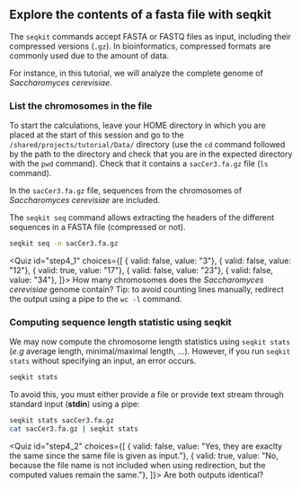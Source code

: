 <script> 
  import Quiz from "$components/Quiz.svelte"; 
  import Execute from "$components/Execute.svelte"; 
</script> 

## Explore the contents of a fasta file with seqkit

The `seqkit` commands accept FASTA or FASTQ files as input, including their compressed versions (`.gz`). 
In bioinformatics, compressed formats are commonly used due to the amount of data.

For instance, in this tutorial, we will analyze the complete genome of *Saccharomyces cerevisiae*.

### List the chromosomes in the file

To start the calculations, leave your HOME directory in which you are placed at the start of this session and go to the `/shared/projects/tutorial/Data/` directory (use the `cd` command followed by the path to the directory and check that you are in the expected directory with the `pwd` command). Check that it contains a `sacCer3.fa.gz` file (`ls` command).

In the `sacCer3.fa.gz` file, sequences from the chromosomes of *Saccharomyces cerevisiae* are included.

The `seqkit seq` command allows extracting the headers of the different sequences in a FASTA file (compressed or not).

```bash
seqkit seq -n sacCer3.fa.gz
```

<Quiz id="step4_1" choices={[
         { valid: false, value: "3"},
         { valid: false, value: "12"},
         { valid: true, value: "17"},
         { valid: false, value: "23"},
         { valid: false, value: "34"},
]}>
        <span slot="prompt">
        How many chromosomes does the *Saccharomyces cerevisiae* genome contain?
        Tip: to avoid counting lines manually, redirect the output using a pipe to the `wc -l` command.
        </span>
</Quiz>

### Computing sequence length statistic using seqkit

We may now compute the chromosome length statistics using `seqkit stats` (*e.g* average length, minimal/maximal length, ...).
However, if you run `seqkit stats` without specifying an input, an error occurs. 

```bash
seqkit stats
```

To avoid this, you must either provide a file or provide text stream through standard input (**stdin**) using a pipe:

```bash
seqkit stats sacCer3.fa.gz 
cat sacCer3.fa.gz | seqkit stats 
```

<Quiz id="step4_2" choices={[
         { valid: false, value: "Yes, they are exaclty the same since the same file is given as input."},
         { valid: true, value: "No, because the file name is not included when using redirection, but the computed values remain the same."},
]}>
        <span slot="prompt">
        Are both outputs identical?
        </span>
</Quiz>




